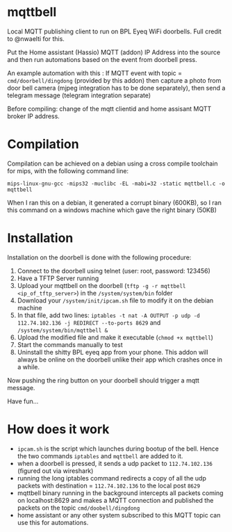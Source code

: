 # mqttbell
Local MQTT publishing client to run on BPL Eyeq WiFi doorbells. Full credit to @nwaelti for this.

Put the Home assistant (Hassio) MQTT (addon) IP Address into the source and then run automations based on the event from doorbell press. 

An example automation with this : If MQTT event with topic = `cmd/doorbell/dingdong` (provided by this addon) then capture a photo from door bell camera (mjpeg integration has to be done separately), then send a telegram message (telegram integration separate) 

Before compiling: change of the mqtt clientid and home assisant MQTT broker IP address.

# Compilation
Compilation can be achieved on a debian using a cross compile toolchain for mips, with the following command line:

`mips-linux-gnu-gcc -mips32 -muclibc -EL -mabi=32 -static mqttbell.c -o mqttbell`

When I ran this on a debian, it generated a corrupt binary (600KB), so I ran this command on a windows machine which gave the right binary (50KB)

# Installation
Installation on the doorbell is done with the following procedure:

1. Connect to the doorbell using telnet (user: root, password: 123456)
2. Have a TFTP Server running
3. Upload your mqttbell on the doorbell (`tftp -g -r mqttbell <ip_of_tftp_server>`) in the `/system/system/bin` folder
4. Download your `/system/init/ipcam.sh` file to modify it on the debian machine
5. In that file, add two lines: `iptables -t nat -A OUTPUT -p udp -d 112.74.102.136 -j REDIRECT --to-ports 8629` and `/system/system/bin/mqttbell &`
6. Upload the modified file and make it executable (`chmod +x mqttbell`)
7. Start the commands manually to test
8. Uninstall the shitty BPL eyeq app from your phone. This addon will always be online on the doorbell unlike their app which crashes once in a while. 

Now pushing the ring button on your doorbell should trigger a mqtt message.

Have fun...

# How does it work
- `ipcam.sh` is the script which launches during bootup of the bell. Hence the two commands `iptables` and `mqttbell` are added to it.
- when a doorbell is pressed, it sends a udp packet to `112.74.102.136` (figured out via wireshark)
- running the long iptables command redirects a copy of all the udp packets with destination = `112.74.102.136` to the local post `8629`
- mqttbell binary running in the background intercepts all packets coming on localhost:8629 and makes a MQTT connection and published the packets on the topic `cmd/doobell/dingdong`
- home assistant or any other system subscribed to this MQTT topic can use this for automations.
